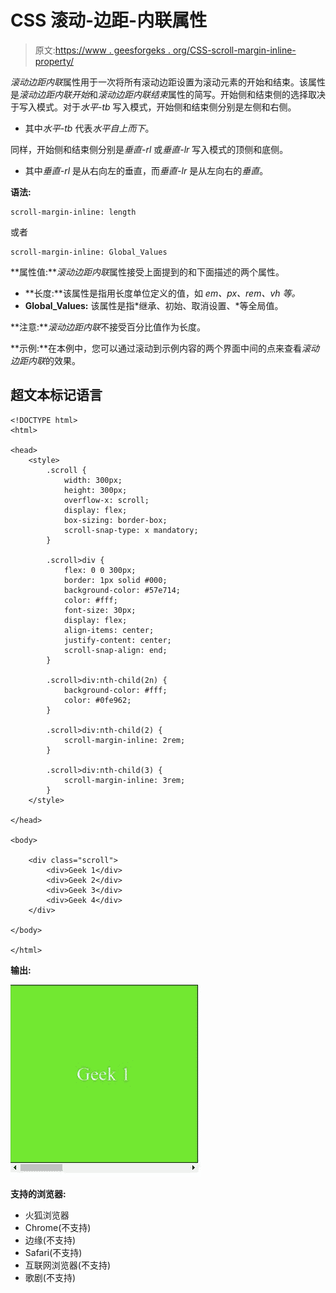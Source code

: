 # CSS 滚动-边距-内联属性

> 原文:[https://www . geesforgeks . org/CSS-scroll-margin-inline-property/](https://www.geeksforgeeks.org/css-scroll-margin-inline-property/)

*滚动边距内联*属性用于一次将所有滚动边距设置为滚动元素的开始和结束。该属性是*滚动边距内联开始*和*滚动边距内联结束*属性的简写。开始侧和结束侧的选择取决于写入模式。对于*水平-tb* 写入模式，开始侧和结束侧分别是左侧和右侧。

*   其中*水平-tb* 代表*水平自上而下*。

同样，开始侧和结束侧分别是*垂直-rl* 或*垂直-lr* 写入模式的顶侧和底侧。

*   其中*垂直-rl* 是从右向左的垂直，而*垂直-lr* 是从左向右的*垂直*。

**语法:**

```
scroll-margin-inline: length
```

或者

```
scroll-margin-inline: Global_Values
```

**属性值:***滚动边距内联*属性接受上面提到的和下面描述的两个属性。

*   **长度:**该属性是指用长度单位定义的值，如 *em、px、rem、vh 等。*
*   **Global_Values:** 该属性是指*继承、初始、取消设置、*等全局值。

**注意:***滚动边距内联*不接受百分比值作为长度。

**示例:**在本例中，您可以通过滚动到示例内容的两个界面中间的点来查看*滚动边距内联*的效果。

## 超文本标记语言

```
<!DOCTYPE html>
<html>

<head>
    <style>
        .scroll {
            width: 300px;
            height: 300px;
            overflow-x: scroll;
            display: flex;
            box-sizing: border-box;
            scroll-snap-type: x mandatory;
        }

        .scroll>div {
            flex: 0 0 300px;
            border: 1px solid #000;
            background-color: #57e714;
            color: #fff;
            font-size: 30px;
            display: flex;
            align-items: center;
            justify-content: center;
            scroll-snap-align: end;
        }

        .scroll>div:nth-child(2n) {
            background-color: #fff;
            color: #0fe962;
        }

        .scroll>div:nth-child(2) {
            scroll-margin-inline: 2rem;
        }

        .scroll>div:nth-child(3) {
            scroll-margin-inline: 3rem;
        }
    </style>

</head>

<body>

    <div class="scroll">
        <div>Geek 1</div>
        <div>Geek 2</div>
        <div>Geek 3</div>
        <div>Geek 4</div>
    </div>

</body>

</html>
```

**输出:**

![](img/7894436de8d1cacab9e977497ac05b18.png)

**支持的浏览器:**

*   火狐浏览器
*   Chrome(不支持)
*   边缘(不支持)
*   Safari(不支持)
*   互联网浏览器(不支持)
*   歌剧(不支持)